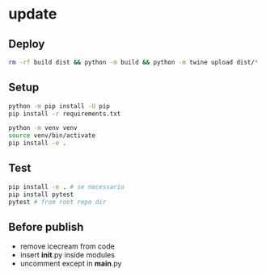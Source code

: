 # update

## Deploy

```bash
rm -rf build dist && python -m build && python -m twine upload dist/*
```

## Setup

```bash
python -m pip install -U pip
pip install -r requirements.txt

python -m venv venv
source venv/bin/activate
pip install -e .
```

## Test

```bash
pip install -e . # se necessario
pip install pytest
pytest # from root repo dir
```

## Before publish

- remove icecream from code
- insert __init__.py inside modules
- uncomment except in __main__.py

